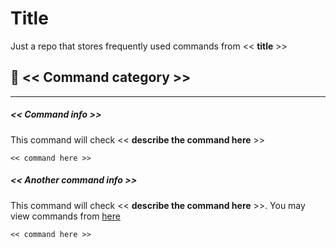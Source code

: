 # Title

Just a repo that stores frequently used commands from << **title** >>

## 🚧 << Command category >>

---

##### << Command info >>

This command will check << **describe the command here** >>

```
<< command here >>
```

##### << Another command info >>

This command will check << **describe the command here** >>. You may view commands from [here](#command_info)

```
<< command here >>
```
